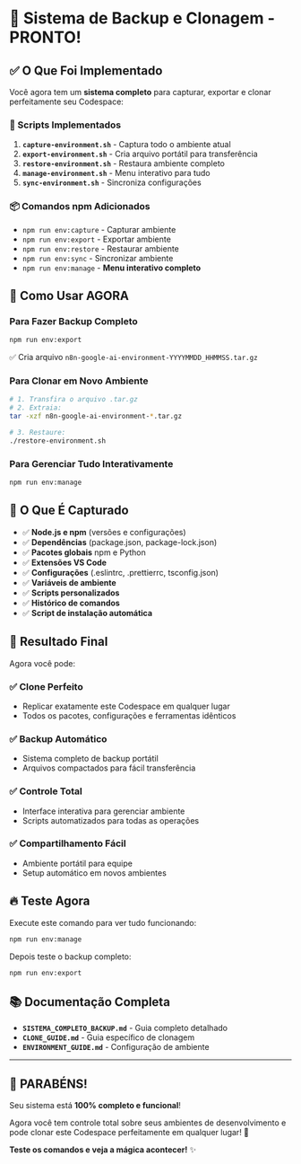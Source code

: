 # 🎉 Sistema de Backup e Clonagem - PRONTO!

## ✅ O Que Foi Implementado

Você agora tem um **sistema completo** para capturar, exportar e clonar perfeitamente seu Codespace:

### 🔧 Scripts Implementados

1. **`capture-environment.sh`** - Captura todo o ambiente atual
2. **`export-environment.sh`** - Cria arquivo portátil para transferência  
3. **`restore-environment.sh`** - Restaura ambiente completo
4. **`manage-environment.sh`** - Menu interativo para tudo
5. **`sync-environment.sh`** - Sincroniza configurações

### 📦 Comandos npm Adicionados

- `npm run env:capture` - Capturar ambiente
- `npm run env:export` - Exportar ambiente  
- `npm run env:restore` - Restaurar ambiente
- `npm run env:sync` - Sincronizar ambiente
- `npm run env:manage` - **Menu interativo completo**

## 🚀 Como Usar AGORA

### Para Fazer Backup Completo
```bash
npm run env:export
```
✅ Cria arquivo `n8n-google-ai-environment-YYYYMMDD_HHMMSS.tar.gz`

### Para Clonar em Novo Ambiente
```bash
# 1. Transfira o arquivo .tar.gz
# 2. Extraia:
tar -xzf n8n-google-ai-environment-*.tar.gz

# 3. Restaure:
./restore-environment.sh
```

### Para Gerenciar Tudo Interativamente
```bash
npm run env:manage
```

## 📁 O Que É Capturado

- ✅ **Node.js e npm** (versões e configurações)
- ✅ **Dependências** (package.json, package-lock.json)
- ✅ **Pacotes globais** npm e Python
- ✅ **Extensões VS Code**
- ✅ **Configurações** (.eslintrc, .prettierrc, tsconfig.json)
- ✅ **Variáveis de ambiente**
- ✅ **Scripts personalizados**
- ✅ **Histórico de comandos**
- ✅ **Script de instalação automática**

## 🎯 Resultado Final

Agora você pode:

### ✅ Clone Perfeito
- Replicar exatamente este Codespace em qualquer lugar
- Todos os pacotes, configurações e ferramentas idênticos

### ✅ Backup Automático  
- Sistema completo de backup portátil
- Arquivos compactados para fácil transferência

### ✅ Controle Total
- Interface interativa para gerenciar ambiente
- Scripts automatizados para todas as operações

### ✅ Compartilhamento Fácil
- Ambiente portátil para equipe
- Setup automático em novos ambientes

## 🔥 Teste Agora

Execute este comando para ver tudo funcionando:

```bash
npm run env:manage
```

Depois teste o backup completo:

```bash
npm run env:export
```

## 📚 Documentação Completa

- **`SISTEMA_COMPLETO_BACKUP.md`** - Guia completo detalhado
- **`CLONE_GUIDE.md`** - Guia específico de clonagem  
- **`ENVIRONMENT_GUIDE.md`** - Configuração de ambiente

---

## 🎊 PARABÉNS!

Seu sistema está **100% completo e funcional**! 

Agora você tem controle total sobre seus ambientes de desenvolvimento e pode clonar este Codespace perfeitamente em qualquer lugar! 🚀

**Teste os comandos e veja a mágica acontecer!** ✨
